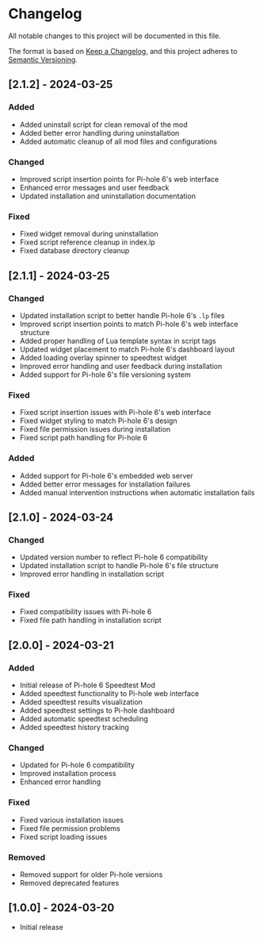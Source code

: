 # Changelog

All notable changes to this project will be documented in this file.

The format is based on [Keep a Changelog](https://keepachangelog.com/en/1.0.0/),
and this project adheres to [Semantic Versioning](https://semver.org/spec/v2.0.0.html).

## [2.1.2] - 2024-03-25

### Added
- Added uninstall script for clean removal of the mod
- Added better error handling during uninstallation
- Added automatic cleanup of all mod files and configurations

### Changed
- Improved script insertion points for Pi-hole 6's web interface
- Enhanced error messages and user feedback
- Updated installation and uninstallation documentation

### Fixed
- Fixed widget removal during uninstallation
- Fixed script reference cleanup in index.lp
- Fixed database directory cleanup

## [2.1.1] - 2024-03-25

### Changed
- Updated installation script to better handle Pi-hole 6's `.lp` files
- Improved script insertion points to match Pi-hole 6's web interface structure
- Added proper handling of Lua template syntax in script tags
- Updated widget placement to match Pi-hole 6's dashboard layout
- Added loading overlay spinner to speedtest widget
- Improved error handling and user feedback during installation
- Added support for Pi-hole 6's file versioning system

### Fixed
- Fixed script insertion issues with Pi-hole 6's web interface
- Fixed widget styling to match Pi-hole 6's design
- Fixed file permission issues during installation
- Fixed script path handling for Pi-hole 6

### Added
- Added support for Pi-hole 6's embedded web server
- Added better error messages for installation failures
- Added manual intervention instructions when automatic installation fails

## [2.1.0] - 2024-03-24

### Changed
- Updated version number to reflect Pi-hole 6 compatibility
- Updated installation script to handle Pi-hole 6's file structure
- Improved error handling in installation script

### Fixed
- Fixed compatibility issues with Pi-hole 6
- Fixed file path handling in installation script

## [2.0.0] - 2024-03-21

### Added
- Initial release of Pi-hole 6 Speedtest Mod
- Added speedtest functionality to Pi-hole web interface
- Added speedtest results visualization
- Added speedtest settings to Pi-hole dashboard
- Added automatic speedtest scheduling
- Added speedtest history tracking

### Changed
- Updated for Pi-hole 6 compatibility
- Improved installation process
- Enhanced error handling

### Fixed
- Fixed various installation issues
- Fixed file permission problems
- Fixed script loading issues

### Removed
- Removed support for older Pi-hole versions
- Removed deprecated features

## [1.0.0] - 2024-03-20
- Initial release 